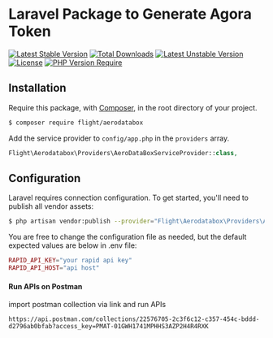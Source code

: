 # Laravel Package to Generate Agora Token

[![Latest Stable Version](http://poser.pugx.org/phpunit/phpunit/v)](https://packagist.org/packages/phpunit/phpunit) [![Total Downloads](http://poser.pugx.org/phpunit/phpunit/downloads)](https://packagist.org/packages/phpunit/phpunit) [![Latest Unstable Version](http://poser.pugx.org/phpunit/phpunit/v/unstable)](https://packagist.org/packages/phpunit/phpunit) [![License](http://poser.pugx.org/phpunit/phpunit/license)](https://packagist.org/packages/phpunit/phpunit) [![PHP Version Require](http://poser.pugx.org/phpunit/phpunit/require/php)](https://packagist.org/packages/phpunit/phpunit)

## Installation
Require this package, with [Composer](https://packagist.org/), in the root directory of your project.

```bash
$ composer require flight/aerodatabox
```

Add the service provider to `config/app.php` in the `providers` array.

```php
Flight\Aerodatabox\Providers\AeroDataBoxServiceProvider::class,
```

## Configuration

Laravel requires connection configuration. To get started, you'll need to publish all vendor assets:

```bash
$ php artisan vendor:publish --provider="Flight\Aerodatabox\Providers\AeroDataBoxServiceProvider"
```

You are free to change the configuration file as needed, but the default expected values are below in .env file:

```php
RAPID_API_KEY="your rapid api key"
RAPID_API_HOST="api host" 
```

#### Run APIs on Postman

import postman collection via link and run APIs 
```
https://api.postman.com/collections/22576705-2c3f6c12-c357-454c-bddd-d2796ab0bfab?access_key=PMAT-01GWH1741MPHHS3AZP2H4R4RXK
```

